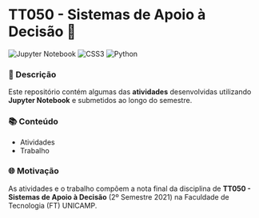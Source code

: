 # TT050 - Sistemas de Apoio à Decisão 🤔

![Jupyter Notebook](https://img.shields.io/badge/Jupyter-F37626.svg?&style=for-the-badge&logo=Jupyter&logoColor=white) ![CSS3](https://img.shields.io/badge/Colab-F9AB00?style=for-the-badge&logo=googlecolab&color=525252) ![Python](https://img.shields.io/badge/Python-3776AB?style=for-the-badge&logo=python&logoColor=white) 

### 📃 Descrição

Este repositório contém algumas das **atividades** desenvolvidas utilizando **Jupyter Notebook** e submetidos ao longo do semestre.

### 📚 Conteúdo

- Atividades
- Trabalho

### 🌐 Motivação

As atividades e o trabalho compõem a nota final da disciplina de **TT050 - Sistemas de Apoio à Decisão** (2º Semestre 2021) na Faculdade de Tecnologia (FT) UNICAMP.
